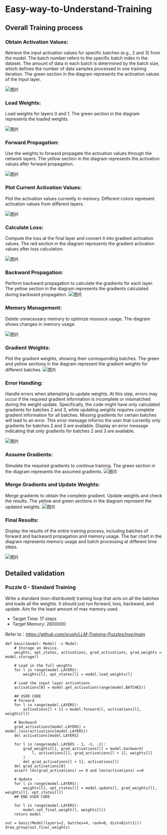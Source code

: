 # Easy-way-to-Understand-Training

## Overall Training process

### Obtain Activation Values:
Retrieve the input activation values for specific batches (e.g., 2 and 3) from the model. The batch number refers to the specific batch index in the dataset. The amount of data in each batch is determined by the batch size, which defines the number of data samples processed in one training iteration.
The green section in the diagram represents the activation values of the input layer.
     

![图片](https://mmbiz.qpic.cn/mmbiz_png/akGXyic486nXMn02lYfyxBTsfdXibIbTv3ianAS515q8yZmyU05EaVe2WRZ11CN5ZxPeELyaEczNGdhbKxByC8h2A/640?wx_fmt=png&from=appmsg&tp=webp&wxfrom=5&wx_lazy=1&wx_co=1)

### Load Weights:
Load weights for layers 0 and 1.
The green section in the diagram represents the loaded weights.

![图片](https://mmbiz.qpic.cn/mmbiz_png/akGXyic486nXMn02lYfyxBTsfdXibIbTv3MNVmHg8EWribqb1yZicYZH3Idw6GWnKK3uUjbONZc0TMiaic3vWysK78Ig/640?wx_fmt=png&from=appmsg&tp=webp&wxfrom=5&wx_lazy=1&wx_co=1)

### Forward Propagation:
Use the weights to forward propagate the activation values through the network layers.
The yellow section in the diagram represents the activation values after forward propagation.

![图片](https://mmbiz.qpic.cn/mmbiz_png/akGXyic486nXMn02lYfyxBTsfdXibIbTv3OmrGLZTZMSrib7dPNMAic2AdAoY0ibNuroeAauUv7kcoHicekoCWYrN2CQ/640?wx_fmt=png&from=appmsg&tp=webp&wxfrom=5&wx_lazy=1&wx_co=1)

### Plot Current Activation Values:
Plot the activation values currently in memory.
Different colors represent activation values from different layers.

![图片](https://mmbiz.qpic.cn/mmbiz_png/akGXyic486nXMn02lYfyxBTsfdXibIbTv3A7zOubsy7CXtIX1j5NVxqG8qRJObD2mo5AJ637tEDywjud8TMB444Q/640?wx_fmt=png&from=appmsg&tp=webp&wxfrom=5&wx_lazy=1&wx_co=1)

### Calculate Loss:
Compute the loss at the final layer and convert it into gradient activation values.
The red section in the diagram represents the gradient activation values after loss calculation.

![图片](https://mmbiz.qpic.cn/mmbiz_png/akGXyic486nXMn02lYfyxBTsfdXibIbTv3vxu3To4LwgUX11b9R1X3US0ovAiaX4gO2wUHwOqwicgy8n3fswQwbQnA/640?wx_fmt=png&from=appmsg&tp=webp&wxfrom=5&wx_lazy=1&wx_co=1)

### Backward Propagation:
Perform backward propagation to calculate the gradients for each layer.
The yellow section in the diagram represents the gradients calculated during backward propagation.
![图片](https://mmbiz.qpic.cn/mmbiz_png/akGXyic486nXMn02lYfyxBTsfdXibIbTv3ra0RfopXfNUKeiaRRmLic9E6iceBEsFx906XYcian2hSQ328GUeATcNCpg/640?wx_fmt=png&from=appmsg&tp=webp&wxfrom=5&wx_lazy=1&wx_co=1)

### Memory Management:
Delete unnecessary memory to optimize resource usage.
The diagram shows changes in memory usage.

![图片](https://mmbiz.qpic.cn/mmbiz_png/akGXyic486nXMn02lYfyxBTsfdXibIbTv3BrJUEgnyib6J5asrWCS0SYz38FWtTcZOKPicgNcicthLAFIxDml69P1MA/640?wx_fmt=png&from=appmsg&tp=webp&wxfrom=5&wx_lazy=1&wx_co=1)

### Gradient Weights:
Plot the gradient weights, showing their corresponding batches.
The green and yellow sections in the diagram represent the gradient weights for different batches.
![图片](https://mmbiz.qpic.cn/mmbiz_png/akGXyic486nXMn02lYfyxBTsfdXibIbTv3UM1qwQHrqHr7ovgfmzc8zxAtWRhBB5KAes9v4mhfEQpwXhfPibQvFeA/640?wx_fmt=png&from=appmsg&tp=webp&wxfrom=5&wx_lazy=1&wx_co=1)

### Error Handling:
Handle errors when attempting to update weights. At this step, errors may occur if the required gradient information is incomplete or mismatched during the weight update. Specifically, the code might have only calculated gradients for batches 2 and 3, while updating weights requires complete gradient information for all batches. Missing gradients for certain batches will lead to an error. This error message informs the user that currently only gradients for batches 2 and 3 are available.
Display an error message indicating that only gradients for batches 2 and 3 are available.

![图片](https://mmbiz.qpic.cn/mmbiz_png/akGXyic486nXMn02lYfyxBTsfdXibIbTv305tibS9ap2pmUeI9fPDZia5szDPMqj926v0FKQrrNp8h2wUDEFtWkWyw/640?wx_fmt=png&from=appmsg&tp=webp&wxfrom=5&wx_lazy=1&wx_co=1)

### Assume Gradients:
Simulate the required gradients to continue training.
The green section in the diagram represents the assumed gradients.
![图片](https://mmbiz.qpic.cn/mmbiz_png/akGXyic486nXMn02lYfyxBTsfdXibIbTv3FYtaMSNWt3KYK10ZN5XqiaHPSeG8IlicOuDUfZGiaCqf151gjsLricpzGQ/640?wx_fmt=png&from=appmsg&tp=webp&wxfrom=5&wx_lazy=1&wx_co=1)


### Merge Gradients and Update Weights:
Merge gradients to obtain the complete gradient.
Update weights and check the results.
The yellow and green sections in the diagram represent the updated weights.
![图片](https://mmbiz.qpic.cn/mmbiz_png/akGXyic486nXMn02lYfyxBTsfdXibIbTv37Xvafrh8GgQHficym9PPtln6KQsnVU6WnsHxGiatpCibD3xEiaXDQLDHkw/640?wx_fmt=png&from=appmsg&tp=webp&wxfrom=5&wx_lazy=1&wx_co=1)

### Final Results:
Display the results of the entire training process, including batches of forward and backward propagation and memory usage.
The bar chart in the diagram represents memory usage and batch processing at different time steps.

![图片](https://mmbiz.qpic.cn/mmbiz_png/akGXyic486nXMn02lYfyxBTsfdXibIbTv3nTnm5adPT88BG7cibncpbrVJn4Gf0XUGjZ1ft56zA9bYVJ7D1ebRt0Q/640?wx_fmt=png&from=appmsg&tp=webp&wxfrom=5&wx_lazy=1&wx_co=1)

## Detailed validation

### Puzzle 0 - Standard Training

Write a standard (non-distributed) training loop that acts on all the batches and loads all the weights. It should just run forward, loss, backward, and update. Aim for the least amount of max memory used. 

* Target Time:  17 steps
* Target Memory: 2600000

Refer to：*https://github.com/srush/LLM-Training-Puzzles/tree/main*

```
def basic(model: Model) -> Model:
    # Storage on device.
    weights, opt_states, activations, grad_activations, grad_weights = model.storage()

    # Load in the full weights
    for l in range(model.LAYERS):
        weights[l], opt_states[l] = model.load_weights(l)

    # Load the input layer activations
    activations[0] = model.get_activation(range(model.BATCHES))

    ## USER CODE
    # Forward
    for l in range(model.LAYERS):
        activations[l + 1] = model.forward(l, activations[l], weights[l])

    # Backward
    grad_activations[model.LAYERS] = model.loss(activations[model.LAYERS])
    del activations[model.LAYERS]
    
    for l in range(model.LAYERS - 1, -1, -1):
        grad_weights[l], grad_activations[l] = model.backward(
            l, activations[l], grad_activations[l + 1], weights[l]
        )
        del grad_activations[l + 1], activations[l]
    del grad_activations[0]
    assert len(grad_activations) == 0 and len(activations) ==0

    # Update
    for l in range(model.LAYERS):
        weights[l], opt_states[l] = model.update(l, grad_weights[l], weights[l], opt_states[l])
    ## END USER CODE
    
    for l in range(model.LAYERS):
        model.set_final_weight(l, weights[l])
    return model
```
```
out = basic(Model(layers=2, batches=4, rank=0, dist=Dist(1)))
draw_group(out.final_weights)
```